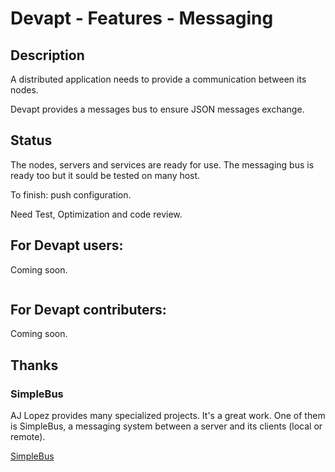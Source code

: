 # Devapt - Features - Messaging

## Description
A distributed application needs to provide a communication between its nodes.

Devapt provides a messages bus to ensure JSON messages exchange.



## Status
The nodes, servers and services are ready for use.
The messaging bus is ready too but it sould be tested on many host.

To finish: push configuration.

Need Test, Optimization and code review.



## For Devapt users:
Coming soon.
```
```



## For Devapt contributers:
Coming soon.



## Thanks

### SimpleBus
AJ Lopez provides many specialized projects.
It's a great work.
One of them is SimpleBus, a messaging system between a server and its clients (local or remote).

[SimpleBus](https://github.com/ajlopez/SimpleBus)
